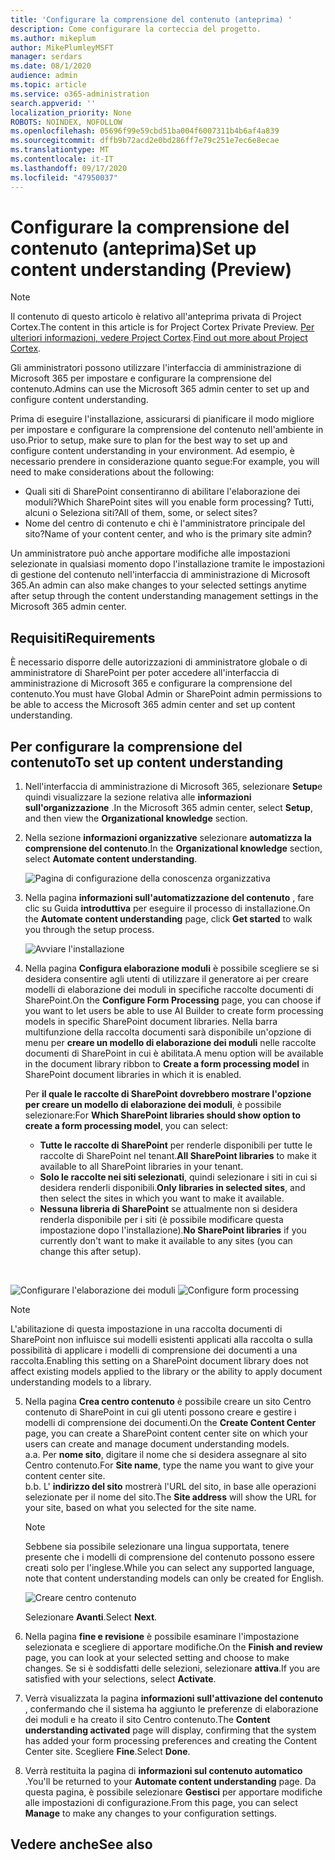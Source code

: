 ```yaml
---
title: 'Configurare la comprensione del contenuto (anteprima) '
description: Come configurare la corteccia del progetto.
ms.author: mikeplum
author: MikePlumleyMSFT
manager: serdars
ms.date: 08/1/2020
audience: admin
ms.topic: article
ms.service: o365-administration
search.appverid: ''
localization_priority: None
ROBOTS: NOINDEX, NOFOLLOW
ms.openlocfilehash: 05696f99e59cbd51ba004f6007311b4b6af4a839
ms.sourcegitcommit: dffb9b72acd2e0bd286ff7e79c251e7ec6e8ecae
ms.translationtype: MT
ms.contentlocale: it-IT
ms.lasthandoff: 09/17/2020
ms.locfileid: "47950037"
---
```

# <a name="set-up-content-understanding-preview"></a><span data-ttu-id="d7aa0-103">Configurare la comprensione del contenuto (anteprima)</span><span class="sxs-lookup"><span data-stu-id="d7aa0-103">Set up content understanding (Preview)</span></span>

> [!Note] 
> <span data-ttu-id="d7aa0-104">Il contenuto di questo articolo è relativo all'anteprima privata di Project Cortex.</span><span class="sxs-lookup"><span data-stu-id="d7aa0-104">The content in this article is for Project Cortex Private Preview.</span></span> <span data-ttu-id="d7aa0-105">[Per ulteriori informazioni, vedere Project Cortex](https://aka.ms/projectcortex).</span><span class="sxs-lookup"><span data-stu-id="d7aa0-105">[Find out more about Project Cortex](https://aka.ms/projectcortex).</span></span>

<span data-ttu-id="d7aa0-106">Gli amministratori possono utilizzare l'interfaccia di amministrazione di Microsoft 365 per impostare e configurare la comprensione del contenuto.</span><span class="sxs-lookup"><span data-stu-id="d7aa0-106">Admins can use the Microsoft 365 admin center to set up and configure content understanding.</span></span> 

<span data-ttu-id="d7aa0-107">Prima di eseguire l'installazione, assicurarsi di pianificare il modo migliore per impostare e configurare la comprensione del contenuto nell'ambiente in uso.</span><span class="sxs-lookup"><span data-stu-id="d7aa0-107">Prior to setup, make sure to plan for the best way to set up and configure content understanding in your environment.</span></span> <span data-ttu-id="d7aa0-108">Ad esempio, è necessario prendere in considerazione quanto segue:</span><span class="sxs-lookup"><span data-stu-id="d7aa0-108">For example, you will need to make considerations about the following:</span></span>
- <span data-ttu-id="d7aa0-109">Quali siti di SharePoint consentiranno di abilitare l'elaborazione dei moduli?</span><span class="sxs-lookup"><span data-stu-id="d7aa0-109">Which SharePoint sites will you enable form processing?</span></span> <span data-ttu-id="d7aa0-110">Tutti, alcuni o Seleziona siti?</span><span class="sxs-lookup"><span data-stu-id="d7aa0-110">All of them, some, or select sites?</span></span>
- <span data-ttu-id="d7aa0-111">Nome del centro di contenuto e chi è l'amministratore principale del sito?</span><span class="sxs-lookup"><span data-stu-id="d7aa0-111">Name of your content center, and who is the primary site admin?</span></span>

<span data-ttu-id="d7aa0-112">Un amministratore può anche apportare modifiche alle impostazioni selezionate in qualsiasi momento dopo l'installazione tramite le impostazioni di gestione del contenuto nell'interfaccia di amministrazione di Microsoft 365.</span><span class="sxs-lookup"><span data-stu-id="d7aa0-112">An admin can also make changes to your selected settings anytime after setup through the content understanding management settings in the Microsoft 365 admin center.</span></span>


## <a name="requirements"></a><span data-ttu-id="d7aa0-113">Requisiti</span><span class="sxs-lookup"><span data-stu-id="d7aa0-113">Requirements</span></span> 
<span data-ttu-id="d7aa0-114">È necessario disporre delle autorizzazioni di amministratore globale o di amministratore di SharePoint per poter accedere all'interfaccia di amministrazione di Microsoft 365 e configurare la comprensione del contenuto.</span><span class="sxs-lookup"><span data-stu-id="d7aa0-114">You must have Global Admin or SharePoint admin permissions to be able to access the Microsoft 365 admin center and set up content understanding.</span></span>


## <a name="to-set-up-content-understanding"></a><span data-ttu-id="d7aa0-115">Per configurare la comprensione del contenuto</span><span class="sxs-lookup"><span data-stu-id="d7aa0-115">To set up content understanding</span></span>

1. <span data-ttu-id="d7aa0-116">Nell'interfaccia di amministrazione di Microsoft 365, selezionare **Setup**e quindi visualizzare la sezione relativa alle **informazioni sull'organizzazione** .</span><span class="sxs-lookup"><span data-stu-id="d7aa0-116">In the Microsoft 365 admin center, select **Setup**, and then view the **Organizational knowledge** section.</span></span>
2. <span data-ttu-id="d7aa0-117">Nella sezione **informazioni organizzative** selezionare **automatizza la comprensione del contenuto**.</span><span class="sxs-lookup"><span data-stu-id="d7aa0-117">In the **Organizational knowledge** section, select **Automate content understanding**.</span></span><br/>

    ![Pagina di configurazione della conoscenza organizzativa](../media/content-understanding/admin-org-knowledge-options.png)</br>

3. <span data-ttu-id="d7aa0-119">Nella pagina **informazioni sull'automatizzazione del contenuto** , fare clic su Guida **introduttiva** per eseguire il processo di installazione.</span><span class="sxs-lookup"><span data-stu-id="d7aa0-119">On the **Automate content understanding** page, click **Get started** to walk you through the setup process.</span></span><br/>

    ![Avviare l'installazione](../media/content-understanding/admin-content-understanding-get-started.png)</br>


4. <span data-ttu-id="d7aa0-121">Nella pagina **Configura elaborazione moduli** è possibile scegliere se si desidera consentire agli utenti di utilizzare il generatore ai per creare modelli di elaborazione dei moduli in specifiche raccolte documenti di SharePoint.</span><span class="sxs-lookup"><span data-stu-id="d7aa0-121">On the **Configure Form Processing** page, you can choose if you want to let users be able to use AI Builder to create form processing models in specific SharePoint document libraries.</span></span> <span data-ttu-id="d7aa0-122">Nella barra multifunzione della raccolta documenti sarà disponibile un'opzione di menu per **creare un modello di elaborazione dei moduli** nelle raccolte documenti di SharePoint in cui è abilitata.</span><span class="sxs-lookup"><span data-stu-id="d7aa0-122">A menu option will be available in the document library ribbon to **Create a form processing model** in SharePoint document libraries in which it is enabled.</span></span>
 
     <span data-ttu-id="d7aa0-123">Per **il quale le raccolte di SharePoint dovrebbero mostrare l'opzione per creare un modello di elaborazione dei moduli**, è possibile selezionare:</span><span class="sxs-lookup"><span data-stu-id="d7aa0-123">For **Which SharePoint libraries should show option to create a form processing model**, you can select:</span></span></br>
    - <span data-ttu-id="d7aa0-124">**Tutte le raccolte di SharePoint** per renderle disponibili per tutte le raccolte di SharePoint nel tenant.</span><span class="sxs-lookup"><span data-stu-id="d7aa0-124">**All SharePoint libraries** to make it available to all SharePoint libraries in your tenant.</span></span></br>
    - <span data-ttu-id="d7aa0-125">**Solo le raccolte nei siti selezionati**, quindi selezionare i siti in cui si desidera renderli disponibili.</span><span class="sxs-lookup"><span data-stu-id="d7aa0-125">**Only libraries in selected sites**, and then select the sites in which you want to make it available.</span></span></br>
    - <span data-ttu-id="d7aa0-126">**Nessuna libreria di SharePoint** se attualmente non si desidera renderla disponibile per i siti (è possibile modificare questa impostazione dopo l'installazione).</span><span class="sxs-lookup"><span data-stu-id="d7aa0-126">**No SharePoint libraries** if you currently don't want to make it available to any sites (you can change this after setup).</span></span>
</br>

   <span data-ttu-id="d7aa0-127">![Configurare l'elaborazione dei moduli](../media/content-understanding/admin-configforms.png)
</span><span class="sxs-lookup"><span data-stu-id="d7aa0-127">![Configure form processing](../media/content-understanding/admin-configforms.png)
</span></span></br>

   > [!Note]
   > <span data-ttu-id="d7aa0-128">L'abilitazione di questa impostazione in una raccolta documenti di SharePoint non influisce sui modelli esistenti applicati alla raccolta o sulla possibilità di applicare i modelli di comprensione dei documenti a una raccolta.</span><span class="sxs-lookup"><span data-stu-id="d7aa0-128">Enabling this setting on a SharePoint document library does not affect existing models applied to the library or the ability to apply document understanding models to a library.</span></span> 

    
5. <span data-ttu-id="d7aa0-129">Nella pagina **Crea centro contenuto** è possibile creare un sito Centro contenuto di SharePoint in cui gli utenti possono creare e gestire i modelli di comprensione dei documenti.</span><span class="sxs-lookup"><span data-stu-id="d7aa0-129">On the **Create Content Center** page, you can create a SharePoint content center site on which your users can create and manage document understanding models.</span></span> </br>
    <span data-ttu-id="d7aa0-130">a.</span><span class="sxs-lookup"><span data-stu-id="d7aa0-130">a.</span></span> <span data-ttu-id="d7aa0-131">Per **nome sito**, digitare il nome che si desidera assegnare al sito Centro contenuto.</span><span class="sxs-lookup"><span data-stu-id="d7aa0-131">For **Site name**, type the name you want to give your content center site.</span></span></br>
    <span data-ttu-id="d7aa0-132">b.</span><span class="sxs-lookup"><span data-stu-id="d7aa0-132">b.</span></span> <span data-ttu-id="d7aa0-133">L' **indirizzo del sito** mostrerà l'URL del sito, in base alle operazioni selezionate per il nome del sito.</span><span class="sxs-lookup"><span data-stu-id="d7aa0-133">The **Site address** will show the URL for your site, based on what you selected for the site name.</span></span></br>

    > [!Note] 
    > <span data-ttu-id="d7aa0-134">Sebbene sia possibile selezionare una lingua supportata, tenere presente che i modelli di comprensione del contenuto possono essere creati solo per l'inglese.</span><span class="sxs-lookup"><span data-stu-id="d7aa0-134">While you can select any supported language, note that content understanding models can only be created for English.</span></span></br>

      ![Creare centro contenuto](../media/content-understanding/admin-cu-create-cc.png)</br>


    <span data-ttu-id="d7aa0-136">Selezionare **Avanti**.</span><span class="sxs-lookup"><span data-stu-id="d7aa0-136">Select **Next**.</span></span>
6. <span data-ttu-id="d7aa0-137">Nella pagina **fine e revisione** è possibile esaminare l'impostazione selezionata e scegliere di apportare modifiche.</span><span class="sxs-lookup"><span data-stu-id="d7aa0-137">On the **Finish and review** page, you can look at your selected setting and choose to make changes.</span></span> <span data-ttu-id="d7aa0-138">Se si è soddisfatti delle selezioni, selezionare **attiva**.</span><span class="sxs-lookup"><span data-stu-id="d7aa0-138">If you are satisfied with your selections, select **Activate**.</span></span>



7. <span data-ttu-id="d7aa0-139">Verrà visualizzata la pagina **informazioni sull'attivazione del contenuto** , confermando che il sistema ha aggiunto le preferenze di elaborazione dei moduli e ha creato il sito Centro contenuto.</span><span class="sxs-lookup"><span data-stu-id="d7aa0-139">The **Content understanding activated** page will display, confirming that the system has added your form processing preferences and creating the Content Center site.</span></span> <span data-ttu-id="d7aa0-140">Scegliere **Fine**.</span><span class="sxs-lookup"><span data-stu-id="d7aa0-140">Select **Done**.</span></span>

8. <span data-ttu-id="d7aa0-141">Verrà restituita la pagina di **informazioni sul contenuto automatico** .</span><span class="sxs-lookup"><span data-stu-id="d7aa0-141">You'll be returned to your **Automate content understanding** page.</span></span> <span data-ttu-id="d7aa0-142">Da questa pagina, è possibile selezionare **Gestisci** per apportare modifiche alle impostazioni di configurazione.</span><span class="sxs-lookup"><span data-stu-id="d7aa0-142">From this page, you can select **Manage** to make any changes to your configuration settings.</span></span> 

## <a name="see-also"></a><span data-ttu-id="d7aa0-143">Vedere anche</span><span class="sxs-lookup"><span data-stu-id="d7aa0-143">See also</span></span>



  






